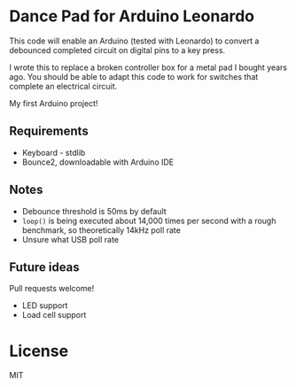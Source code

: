 # Dance Pad for Arduino Leonardo

This code will enable an Arduino (tested with Leonardo) to convert a debounced completed circuit on digital pins to a key press.

I wrote this to replace a broken controller box for a metal pad I bought years ago. You should be able to adapt this code to work for switches that complete an electrical circuit.

My first Arduino project!

## Requirements

* Keyboard - stdlib
* Bounce2, downloadable with Arduino IDE

## Notes

* Debounce threshold is 50ms by default
* `loop()` is being executed about 14,000 times per second with a rough benchmark, so theoretically 14kHz poll rate
* Unsure what USB poll rate

## Future ideas

Pull requests welcome!

* LED support
* Load cell support

# License

MIT
